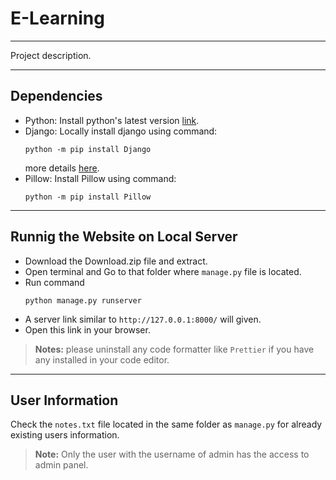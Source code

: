 # E-Learning
___
Project description.
___
## Dependencies
* Python: Install python's latest version [link](https://www.python.org/downloads/).
* Django: Locally install django using command: 
    ```
    python -m pip install Django
    ```
    more details [here](https://docs.djangoproject.com/en/4.2/howto/windows/).
* Pillow: Install Pillow using command:
    ```
    python -m pip install Pillow
    ``` 

___
## Runnig the Website on Local Server
* Download the Download.zip file and extract.
* Open terminal and Go to that folder where `manage.py` file is located.
* Run command
    ```
    python manage.py runserver
    ```
* A server link similar to `http://127.0.0.1:8000/` will given.
* Open this link in your browser.
> **Notes:** please uninstall any code formatter like `Prettier` if you have any installed in your code editor.

___
## User Information
Check the `notes.txt` file located in the same folder as `manage.py` for already existing users information.
> **Note:** Only the user with the username of admin has the access to admin panel.
